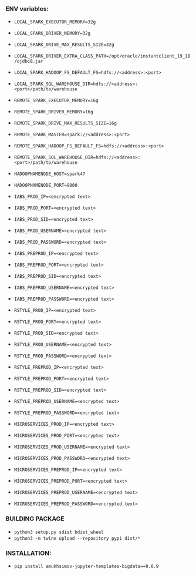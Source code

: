 ### ENV variables:
 - `LOCAL_SPARK_EXECUTOR_MEMORY=32g`
 - `LOCAL_SPARK_DRIVER_MEMORY=32g`
 - `LOCAL_SPARK_DRIVE_MAX_RESULTS_SIZE=32g`
 - `LOCAL_SPARK_DRIVER_EXTRA_CLASS_PATH=/opt/oracle/instantclient_19_18/ojdbc8.jar`
 - `LOCAL_SPARK_HADOOP_FS_DEFAULT_FS=hdfs://<address>:<port>`
 - `LOCAL_SPARK_SQL_WAREHOUSE_DIR=hdfs://<address>:<port>/path/to/warehouse`


 - `REMOTE_SPARK_EXECUTOR_MEMORY=16g`
 - `REMOTE_SPARK_DRIVER_MEMORY=16g`
 - `REMOTE_SPARK_DRIVE_MAX_RESULTS_SIZE=16g`
 - `REMOTE_SPARK_MASTER=spark://<address>:<port>`
 - `REMOTE_SPARK_HADOOP_FS_DEFAULT_FS=hdfs://<address>:<port>`
 - `REMOTE_SPARK_SQL_WAREHOUSE_DIR=hdfs://<address>:<port>/path/to/warehouse`


 - `HADOOPNAMENODE_HOST=spark47`
 - `HADOOPNAMENODE_PORT=9000`


 - `IABS_PROD_IP=<encrypted text>`
 - `IABS_PROD_PORT=<encrypted text>`
 - `IABS_PROD_SID=<encrypted text>`
 - `IABS_PROD_USERNAME=<encrypted text>`
 - `IABS_PROD_PASSWORD=<encrypted text>`


 - `IABS_PREPROD_IP=<encrypted text>`
 - `IABS_PREPROD_PORT=<encrypted text>`
 - `IABS_PREPROD_SID=<encrypted text>`
 - `IABS_PREPROD_USERNAME=<encrypted text>`
 - `IABS_PREPROD_PASSWORD=<encrypted text>`


 - `RSTYLE_PROD_IP=<encrypted text>`
 - `RSTYLE_PROD_PORT=<encrypted text>`
 - `RSTYLE_PROD_SID=<encrypted text>`
 - `RSTYLE_PROD_USERNAME=<encrypted text>`
 - `RSTYLE_PROD_PASSWORD=<encrypted text>`


 - `RSTYLE_PREPROD_IP=<encrypted text>`
 - `RSTYLE_PREPROD_PORT=<encrypted text>`
 - `RSTYLE_PREPROD_SID=<encrypted text>`
 - `RSTYLE_PREPROD_USERNAME=<encrypted text>`
 - `RSTYLE_PREPROD_PASSWORD=<encrypted text>`


 - `MICROSERVICES_PROD_IP=<encrypted text>`
 - `MICROSERVICES_PROD_PORT=<encrypted text>`
 - `MICROSERVICES_PROD_USERNAME=<encrypted text>`
 - `MICROSERVICES_PROD_PASSWORD=<encrypted text>`


 - `MICROSERVICES_PREPROD_IP=<encrypted text>`
 - `MICROSERVICES_PREPROD_PORT=<encrypted text>`
 - `MICROSERVICES_PREPROD_USERNAME=<encrypted text>`
 - `MICROSERVICES_PREPROD_PASSWORD=<encrypted text>`

### BUILDING PACKAGE
 - `python3 setup.py sdist bdist_wheel`
 - `python3 -m twine upload --repository pypi dist/*`

### INSTALLATION:
 - `pip install amukhsimov-jupyter-templates-bigdata==0.0.9`